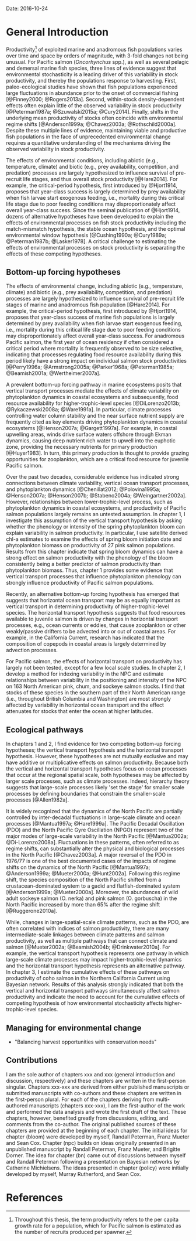 <!--
General Introduction
Michael Malick

~10 paragraphs
-->

Date: 2016-10-24

<!--

Title 1: Ecological drivers of spatial and temporal variability in Pacific
         salmon productivity

Title 2: Ecological pathways as drivers of Pacific salmon productivity

1.  Decision-making, uncertainty, and productivity changes
2.  Environmental stochasticity as drivers of productivity changes
3.  Critical-period hypothesis and Pacific salmon
4.  Ecological pathways
        - present the challenge (over-arching question of the thesis)
        - critical uncertainties in links
5.  Chapter: spring bloom
6.  Chapter: NPC
7.  Chapter: Bayesian network
8.  Ecosystem-based management
9.  Chapter: policy

- Macro-scale perspective
- Cross-system comparative approaches
- Spatial covariation

- NPC and spring bloom chapters provide some evidence that different
  pathways/mechanisms may drive productivity in N/S areas

- In the first two chapters, I use a macro-scale perspective to examine
  evironmental effects on salmon productivity across a variety of systems. This
  cross-scale comparative approach has the advantage of allowing the
  simultaneous estimation of environmental effects at multiple spatial scales.
  In particular, in both of these chapters I use hierarchical modeling methods
  that allow leveraging data from many salmon populations across their North
  American ranges to help reduce uncertainties in the effects of environmental
  change on the dynamics of higher-trophic-level species. Further,

-->




# General Introduction

Productivity[^1] of exploited marine and anadromous fish populations varies over
time and space by orders of magnitude, with 3-fold changes not being unusual.
For Pacific salmon (*Oncorhynchus* spp.), as well as several pelagic and
demersal marine fish species, three lines of evidence suggest that environmental
stochasticity is a leading driver of this variability in stock productivity, and
thereby the populations response to harvesting. First, paleo-ecological studies
have shown that fish populations experienced large fluctuations in abundance
prior to the onset of commercial fishing [@Finney2000; @Rogers2013a]. Second,
within-stock density-dependent effects often explain little of the observed
variability in stock productivity [@Peterman1987a; @Szuwalski2015a; @Cury2014].
Finally, shifts in the underlying mean productivity of stocks often coincide
with environmental regime shifts [@Anderson1999a; @Chavez2003a;
@Rothschild2000a].  Despite these multiple lines of evidence, maintaining viable
and productive fish populations in the face of unprecedented environmental
change requires a quantitative understanding of the mechanisms driving the
observed variability in stock productivity.

The effects of environmental conditions, including abiotic (e.g., temperature,
climate) and biotic (e.g., prey availability, competition, and predation)
processes are largely hypothesized to influence survival of pre-recruit life
stages, and thus overall stock productivity [@Hare2014]. For example, the
critical-period hypothesis, first introduced by @Hjort1914, proposes that
year-class success is largely determined by prey availability when fish larvae
start exogenous feeding, i.e., mortality during this critical life stage due to
poor feeding conditions may disproportionately affect overall year-class
success. Since the seminal publication of @Hjort1914, dozens of alternative
hypotheses have been developed to explain the effects of environmental processes
on fish stock productivity including the match-mismatch hypothesis, the stable
ocean hypothesis, and the optimal environmental window hypothesis
[@Cushing1990a; @Cury1989a; @Peterman1987b; @Lasker1978]. A critical challenge
to estimating the effects of environmental processes on stock productivity is
separating the effects of these competing hypotheses.

[^1]: Throughout this thesis, the term productivity refers to the per capita
      growth rate for a population, which for Pacific salmon is estimated as the
      number of recruits produced per spawner.


## Bottom-up forcing hypotheses

The effects of environmental change, including abiotic (e.g., temperature,
climate) and biotic (e.g., prey availability, competition, and predation)
processes are largely hypothesized to influence survival of pre-recruit life
stages of marine and anadromous fish population [@Hare2014]. For example, the
critical-period hypothesis, first introduced by @Hjort1914, proposes that
year-class success of marine fish populations is largely determined by prey
availability when fish larvae start exogenous feeding, i.e., mortality during
this critical life stage due to poor feeding conditions may disproportionately
affect overall year-class success. For anadromous Pacific salmon, the first year
of ocean residency if often considered a critical period where mortality is
frequently observed to be size selective, indicating that processes regulating
food resource availability during this period likely have a strong impact on
individual salmon stock productivities [@Perry1996a; @Armstrong2005a;
@Parker1968a; @Peterman1985a; @Beamish2001a; @Wertheimer2007a].

A prevalent bottom-up forcing pathway in marine ecosystems posits that vertical
transport processes mediate the effects of climate variability on phytoplankton
dynamics in coastal ecosystems and subsequently, food resource availability for
higher-trophic-level species [@DiLorenzo2013b; @Rykaczewski2008a; @Ware1991a].
In particular, climate processes controlling water column stability and the near
surface nutrient supply are frequently cited as key elements driving
phytoplankton dynamics in coastal ecosystems [@Henson2007a; @Gargett1997a]. For
example, in coastal upwelling areas, winds drive surface waters offshore through
Ekman dynamics, causing deep nutrient rich water to upwell into the euphotic
zone, providing the necessary nutrients for primary production [@Huyer1983]. In
turn, this primary production is thought to provide grazing opportunities for
zooplankton, which are a critical food resource for juvenile Pacific salmon.

Over the past two decades, considerable evidence has indicated strong
connections between climate variability, vertical ocean transport processes, and
phytoplankton dynamics [@Chenillat2012; @Polovina1995a; @Henson2007a;
@Henson2007b; @Stabeno2004a; @Weingartner2002a]. However, relationships between
lower-trophic-level process, such as phytoplankton dynamics in coastal
ecosystems, and productivity of Pacific salmon populations largely remains an
untested assumption. In chapter 1, I investigate this assumption of the vertical
transport hypothesis by asking whether the phenology or intensity of the spring
phytoplankton bloom can explain variability in salmon productivity. In
particular, I use satellite derived chl-a estimates to examine the effects of
spring bloom initiation date and phytoplankton biomass on productivity of 27
pink salmon populations. Results from this chapter indicate that spring bloom
dynamics can have a strong effect on salmon productivity with the phenology of
the bloom consistently being a better predictor of salmon productivity than
phytoplankton biomass. Thus, chapter 1 provides some evidence that vertical
transport processes that influence phytoplankton phenology can strongly
influence productivity of Pacific salmon populations.


Recently, an alternative bottom-up forcing hypothesis has emerged that suggests
that horizontal ocean transport may be as equally important as vertical
transport in determining productivity of higher-trophic-level species. The
horizontal transport hypothesis suggests that food resources available to
juvenile salmon is driven by changes in horizontal transport processes, e.g.,
ocean currents or eddies, that cause zooplankton or other weakly/passive
drifters to be advected into or out of coastal areas. For example, in the
California Current, research has indicated that the composition of copepods in
coastal areas is largely determined by advection processes.

For Pacific salmon, the effects of horizontal transport on productivity has
largely not been tested, except for a few local scale studies.  In chapter 2, I
develop a method for indexing variability in the NPC and estimate relationships
between variability in the positioning and intensity of the NPC on 163 North
American pink, chum, and sockeye salmon stocks. I find that stocks of these
species in the southern part of their North American range (i.e., throughout
British Columbia and Washington) are most strongly affected by variability in
horizontal ocean transport and the effect attenuates for stocks that enter the
ocean at higher latitudes.


## Ecological pathways

In chapters 1 and 2, I find evidence for two competing bottom-up forcing
hypotheses; the vertical transport hypothesis and the horizontal transport
hypothesis. However, these hypotheses are not mutually exclusive and may have
additive or multiplicative effects on salmon productivity. Because both the
vertical and horizontal transport hypotheses focus on ocean processes that occur
at the regional spatial scale, both hypotheses may be affected by larger scale
processes, such as climate processes. Indeed, hierarchy theory suggests that
large-scale processes likely 'set the stage' for smaller scale processes by
defining boundaries that constrain the smaller-scale processes [@Allen1982a].

It is widely recognized that the dynamics of the North Pacific are partially
controlled by inter-decadal fluctuations in large-scale climate and ocean
processes [@Mantua1997a; @Hare1999a].  The Pacific Decadal Oscillation (PDO) and
the North Pacific Gyre Oscillation (NPGO) represent two of the major modes of
large-scale variability in the North Pacific [@Mantua2002a; @Di-Lorenzo2008a].
Fluctuations in these patterns, often referred to as regime shifts, can
substantially alter the physical and biological processes in the North Pacific
[@Chavez2003a]. A major reversal of the PDO in 1976/77 is one of the best
documented cases of the impacts of regime shifts on the dynamics of the North
Pacific [@Mantua1997a; @Anderson1999a; @Mueter2000a; @Hunt2002a].  Following
this regime shift, the species composition of the North Pacific shifted from a
crustacean-dominated system to a gadid and flatfish-dominated system
[@Anderson1999a; @Mueter2000a].  Moreover, the abundances of wild adult sockeye
salmon (O. nerka) and pink salmon (O. gorbuscha) in the North Pacific increased
by more than 65% after the regime shift [@Ruggerone2010a].

While, changes in large-spatial-scale climate patterns, such as the PDO, are
often correlated with indices of salmon productivity, there are many
intermediate-scale linkages between climate patterns and salmon productivity, as
well as multiple pathways that can connect climate and salmon [@Mueter2002a;
@Beamish2004b; @Drinkwater2010a]. For example, the vertical transport hypothesis
represents one pathway in which large-scale climate processes may impact
higher-trophic-level dynamics and the horizontal transport hypothesis represents
an alternative pathway. In chapter 3, I estimate the cumulative effects of these
pathways on productivity of coho salmon in the Northern California Current using
Bayesian network. Results of this analysis strongly indicated that both the
vertical and horizontal transport pathways simultaneously affect salmon
productivity and indicate the need to account for the cumulative effects of
competing hypothesis of how environmental stochasticity affects
higher-trophic-level species.


## Managing for environmental change
- "Balancing harvest opportunities with conservation needs"


## Contributions

I am the sole author of chapters xxx and xxx (general introduction and
discussion, respectively) and these chapters are written in the first-person
singular. Chapters xxx-xxx are derived from either published manuscripts or
submitted manuscripts with co-authors and these chapters are written in the
first-person plural. For each of the chapters deriving from multi-authored
manuscripts (chapters xxx-xxx), I am the first-author of the work and performed
the data analysis and wrote the first draft of the text. These chapters,
however, benefited greatly from discussions, editing, and comments from the
co-author. The original published sources of these chapters are provided at the
beginning of each chapter. The initial ideas for chapter (bloom) were developed
by myself, Randall Peterman, Franz Mueter and Sean Cox. Chapter (npc) builds on
ideas originally presented in an unpublished manuscript by Randall Peterman,
Franz Mueter, and Brigitte Dorner. The idea for chapter (bn) came out of
discussions between myself and Randall Peterman following a presentation on
Bayesian networks by Catherine Michielsens. The ideas presented in chapter
(policy) were initially developed by myself, Murray Rutherford, and Sean Cox.

# References
